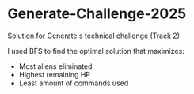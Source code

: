 # Generate-Challenge-2025 

Solution for Generate's technical challenge (Track 2)

I used BFS to find the optimal solution that maximizes: 
- Most aliens eliminated
- Highest remaining HP
- Least amount of commands used
